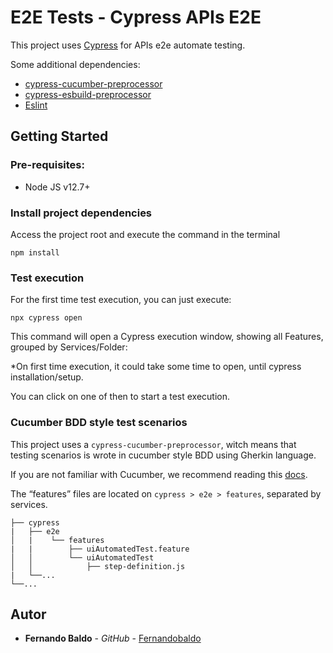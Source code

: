 # E2E Tests - Cypress APIs E2E

This project uses [Cypress](https://www.cypress.io) for APIs e2e automate testing.

Some additional dependencies:
- [cypress-cucumber-preprocessor](https://github.com/badeball/cypress-cucumber-preprocessor)
- [cypress-esbuild-preprocessor](https://github.com/bahmutov/cypress-esbuild-preprocessor)
- [Eslint](https://eslint.org)

## Getting Started

### Pre-requisites:

- Node JS v12.7+

### Install project dependencies
Access the project root and execute the command in the terminal

```
npm install
```
### Test execution

For the first time test execution, you can just execute:

    npx cypress open

This command will open a Cypress execution window, showing all Features, grouped by Services/Folder:

*On first time execution, it could take some time to open, until cypress installation/setup.

You can click on one of then to start a test execution.


### Cucumber BDD style test scenarios

This project uses a `cypress-cucumber-preprocessor`, witch means that testing scenarios is wrote in cucumber style BDD using Gherkin language.

If you are not familiar with Cucumber, we recommend reading this [docs](https://cucumber.io/docs/guides/overview).

The “features” files are located on `cypress > e2e > features`, separated by services.
       
	├── cypress
    |   ├── e2e
	│   |    └── features
    |   |        ├── uiAutomatedTest.feature
	│   │        └── uiAutomatedTest
	│   │            ├── step-definition.js
    |   └──...
	└──...

## Autor

* **Fernando Baldo** - *GitHub* - [Fernandobaldo](https://github.com/Fernandobaldo)

